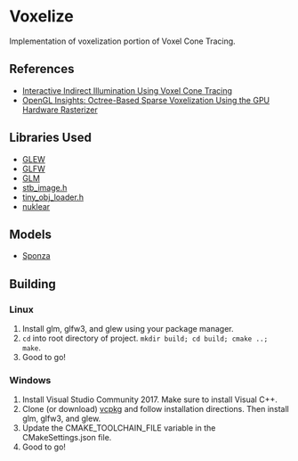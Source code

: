 # Voxelize

Implementation of voxelization portion of Voxel Cone Tracing.

## References
* [Interactive Indirect Illumination Using Voxel Cone Tracing](https://research.nvidia.com/publication/interactive-indirect-illumination-using-voxel-cone-tracing)
* [OpenGL Insights: Octree-Based Sparse Voxelization Using the GPU Hardware Rasterizer](https://www.seas.upenn.edu/~pcozzi/OpenGLInsights/OpenGLInsights-SparseVoxelization.pdf)

## Libraries Used
* [GLEW](http://glew.sourceforge.net/)
* [GLFW](http://www.glfw.org/)
* [GLM](https://glm.g-truc.net/0.9.8/index.html)
* [stb_image.h](https://github.com/nothings/stb)
* [tiny_obj_loader.h](https://github.com/syoyo/tinyobjloader)
* [nuklear](https://github.com/vurtun/nuklear)

## Models
* [Sponza](http://casual-effects.com/data/index.html)

## Building
### Linux
1. Install glm, glfw3, and glew using your package manager.
2. `cd` into root directory of project. `mkdir build; cd build; cmake ..; make`.
3. Good to go!

### Windows
1. Install Visual Studio Community 2017. Make sure to install Visual C++.
2. Clone (or download) [vcpkg](https://github.com/Microsoft/vcpkg) and follow installation directions. Then install glm, glfw3, and glew.
3. Update the CMAKE_TOOLCHAIN_FILE variable in the CMakeSettings.json file.
4. Good to go!